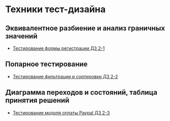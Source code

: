 # Техники тест-дизайна
## Эквивалентное разбиение и анализ граничных значений 
 - [Тестирование формы регистрации ДЗ 2-1](https://docs.google.com/spreadsheets/d/1SCsOlF4cbOiF6b9VbnqqlhCIqdJDwhMWYW4ChiQl4iA/edit?usp=sharing)
## Попарное тестирование
  - [Тестирование фильтрации и сортировки ДЗ 2-2](https://docs.google.com/spreadsheets/d/16Gazm4vEzLaAXFn0kcN_wOBNjEyIo8DW5qOezUpy_KI/edit?usp=sharing)
## Диаграмма переходов и состояний, таблица принятия решений
 - [Тестирование модуля оплаты Paypal ДЗ 2-3](https://docs.google.com/spreadsheets/d/1KQ_42sgIa35AROmtpRLI2yGFDLKBD5erYCDFYhzhQ04/edit?usp=sharing)
